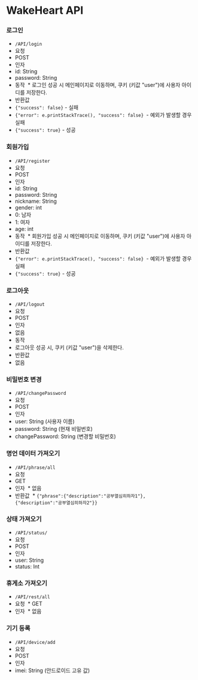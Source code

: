 # WakeHeart API

### 로그인

* `/API/login`
* 요청
 * POST
* 인자
 * id: String
 * password: String
* 동작
 * 로그인 성공 시 메인페이지로 이동하며, 쿠키 (키값 "user")에 사용자 아이디를 저장한다.
* 반환값
 * `{"success": false}` - 실패
 * `{"error": e.printStackTrace(), "success": false} `- 예외가 발생할 경우 실패
 * `{"success": true}` - 성공



### 회원가입

* `/API/register`
* 요청
 * POST
* 인자
 * id: String
 * password: String
 * nickname: String
 * gender: int
  * 0: 남자
  * 1: 여자
 * age: int
* 동작
 * 회원가입 성공 시 메인페이지로 이동하며,  쿠키 (키값 "user")에 사용자 아이디를 저장한다.
* 반환값
 * `{"error": e.printStackTrace(), "success": false} `- 예외가 발생할 경우 실패
 * `{"success": true}` - 성공




### 로그아웃

- `/API/logout`
- 요청
 - POST
- 인자
 - 없음
- 동작
 - 로그아웃 성공 시, 쿠키 (키값 "user")을 삭제한다.
- 반환값
 - 없음


### 비밀번호 변경

* `/API/changePassword`
* 요청
 * POST
* 인자
 * user: String (사용자 이름)
 * password: String (현재 비밀번호)
 * changePassword: String (변경할 비밀번호)

### 명언 데이터 가져오기

* `/API/phrase/all`
* 요청
 * GET
* 인자
 * 없음
* 반환값
 * `{"phrase":{"description":"공부열심히하자1"}, {"description":"공부열심히하자2"}}`



### 상태 가져오기

* `/API/status/`
 * 요청
* POST
 * 인자
* user: String
 * status: Int



### 휴게소 가져오기

* `/API/rest/all`
* 요청
 * GET
* 인자
 * 없음


### 기기 등록

* `/API/device/add`
* 요청
 * POST 
* 인자
 * imei: String (안드로이드 고유 값)
